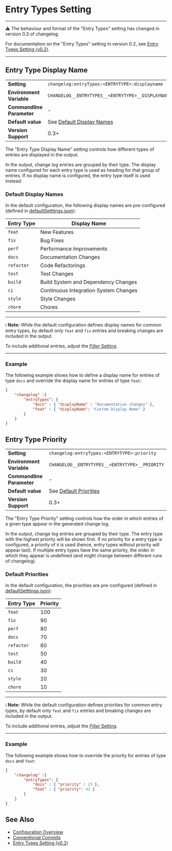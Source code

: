# Entry Types Setting

---

⚠️ The behaviour and format of the "Entry Types" setting has changed in version 0.3 of changelog.

For documentation on the "Entry Types" setting in version 0.2, see [Entry Types Setting (v0.2)](https://github.com/ap0llo/changelog/blob/release/v0.2/docs/configuration.md#entry-types).

---

## Entry Type Display Name

<table>
    <tr>
        <td><b>Setting</b></td>
        <td><code>changelog:entryTypes:&lt;ENTRYTYPE&gt;:displayname</code></td>
    </tr>
    <tr>
        <td><b>Environment Variable</b></td>
        <td><code>CHANGELOG__ENTRYTYPES__&lt;ENTRYTYPE&gt;__DISPLAYNAME</code></td>
    </tr>
    <tr>
        <td><b>Commandline Parameter</b></td>
        <td>-</td>
    </tr>
    <tr>
        <td><b>Default value</b></td>
        <td>See <a href="#default-display-names">Default Display Names</a></td>
    </tr>
    <tr>
        <td><b>Version Support</b></td>
        <td>0.3+</td>
    </tr>
</table>

The "Entry Type Display Name" setting controls how different types of entries are displayed in the output.

In the output, change log entries are grouped by their type.
The display name configured for each entry type is used as heading for that group of entries.
If no display name is configured, the entry type itself is used instead.

### Default Display Names

In the default configuration, the following display names are pre-configured (defined in [defaultSetttings.json](../../../src/ChangeLog/Configuration/defaultSettings.json)):

| Entry Type | Display Name                          |
|------------|---------------------------------------|
| `feat`     | New Features                          |
| `fix`      | Bug Fixes                             |
| `perf`     | Performance Improvements              |
| `docs`     | Documentation Changes                 |
| `refactor` | Code Refactorings                     |
| `test`     | Test Changes                          |
| `build`    | Build System and Dependency Changes   |
| `ci`       | Continuous Integration System Changes |
| `style`    | Style Changes                         |
| `chore`    | Chores                                |

---

ℹ️ **Note:** While the default configuration defines display names for common entry types, by default only `feat` and `fix` entries and breaking changes are included in the output.

To include additional entries, adjust the [*Filter* Setting](./filter.md).

---

### Example

The following example shows how to define a display name for entries of type `docs` and override the display name for entries of type `feat`:

```json
{
    "changelog" :{
        "entryTypes": {
            "docs" : { "displayName" : "Documentation changes" },
            "feat" : { "displayName": "Custom Display Name" }
        }
    }
}
```

## Entry Type Priority

<table>
    <tr>
        <td><b>Setting</b></td>
        <td><code>changelog:entryTypes:&lt;ENTRYTYPE&gt;:priority</code></td>
    </tr>
    <tr>
        <td><b>Environment Variable</b></td>
        <td><code>CHANGELOG__ENTRYTYPES__&lt;ENTRYTYPE&gt;__PRIORITY</code></td>
    </tr>
    <tr>
        <td><b>Commandline Parameter</b></td>
        <td>-</td>
    </tr>
    <tr>
        <td><b>Default value</b></td>
        <td>See <a href="#default-priorities">Default Priorities</a></td>
    </tr>
    <tr>
        <td><b>Version Support</b></td>
        <td>0.3+</td>
    </tr>
</table>

The "Entry Type Priority" setting controls how the order in which entries of a given type appear in the generated change log.

In the output, change log entries are grouped by their type.
The entry type with the highest priority will be shown first.
If no priority for a entry type is configured, a priority of `0` is used (hence, entry types without priority will appear last).
If multiple entry types have the same priority, the order in which they appear is undefined (and might change between different runs of changelog).

### Default Priorities

In the default configuration, the priorities are pre-configured (defined in [defaultSetttings.json](../../../src/ChangeLog/Configuration/defaultSettings.json)):

| Entry Type | Priority |
|------------|----------|
| `feat`     | 100      |
| `fix`      | 90       |
| `perf`     | 80       |
| `docs`     | 70       |
| `refactor` | 60       |
| `test`     | 50       |
| `build`    | 40       |
| `ci`       | 30       |
| `style`    | 20       |
| `chore`    | 10       |

---

ℹ️ **Note:** While the default configuration defines priorities for common entry types, by default only `feat` and `fix` entries and breaking changes are included in the output.

To include additional entries, adjust the [*Filter* Setting](./filter.md).

---

### Example

The following example shows how to override the priority for entries of type `docs` and `feat`:

```json
{
    "changelog" :{
        "entryTypes": {
            "docs" : { "priority" : 23 },
            "feat" : { "priority": 42 }
        }
    }
}
```

## See Also

- [Configuration Overview](../../configuration.md)
- [Conventional Commits](https://www.conventionalcommits.org/)
- [Entry Types Setting (v0.2)](https://github.com/ap0llo/changelog/blob/release/v0.2/docs/configuration.md#entry-types)